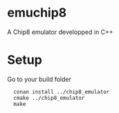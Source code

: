 # emuchip8
A Chip8 emulator developped in C++

# Setup

Go to your build folder
```
  conan install ../chip8_emulator
  cmake ../chip8_emulator
  make
```
  
